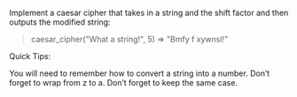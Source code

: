 Implement a caesar cipher that takes in a string and the shift factor and then outputs the modified string:

  > caesar_cipher("What a string!", 5)
  => "Bmfy f xywnsl!"

Quick Tips:

You will need to remember how to convert a string into a number.
Don’t forget to wrap from z to a.
Don’t forget to keep the same case.
